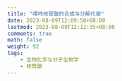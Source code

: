 ```yaml
---
title: "嘌呤核苷酸的合成与分解代谢"
date: 2023-08-09T12:09:58+08:00
lastmod: 2023-08-09T12:12:35+08:00
comments: true
math: false
weight: 92
tags:
    - 生物化学与分子生物学
    - 核苷酸
---
```


